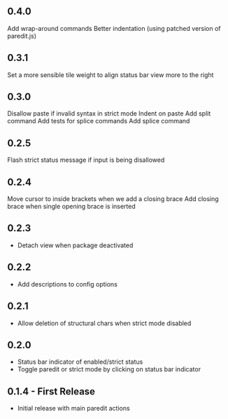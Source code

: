 ## 0.4.0
Add wrap-around commands
Better indentation (using patched version of paredit.js)

## 0.3.1
Set a more sensible tile weight to align status bar view more to the right

## 0.3.0
Disallow paste if invalid syntax in strict mode
Indent on paste
Add split command
Add tests for splice commands
Add splice command

## 0.2.5
Flash strict status message if input is being disallowed

## 0.2.4
Move cursor to inside brackets when we add a closing brace
Add closing brace when single opening brace is inserted

## 0.2.3
* Detach view when package deactivated

## 0.2.2
* Add descriptions to config options

## 0.2.1
* Allow deletion of structural chars when strict mode disabled

## 0.2.0
* Status bar indicator of enabled/strict status
* Toggle paredit or strict mode by clicking on status bar indicator

## 0.1.4 - First Release
* Initial release with main paredit actions
